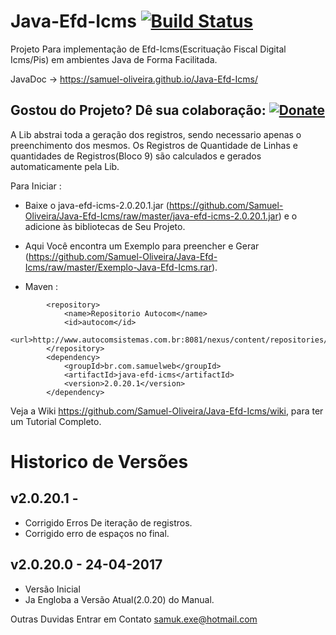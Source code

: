 # Java-Efd-Icms [![Build Status](https://travis-ci.org/Samuel-Oliveira/Java-Efd-Icms.svg?branch=master)](https://travis-ci.org/Samuel-Oliveira/Java-Efd-Icms)
Projeto Para implementação de Efd-Icms(Escrituação Fiscal Digital Icms/Pis) em ambientes Java de Forma Facilitada.

JavaDoc -> https://samuel-oliveira.github.io/Java-Efd-Icms/

## Gostou do Projeto? Dê sua colaboração: [![Donate](https://img.shields.io/badge/Donate-PayPal-green.svg)](https://www.paypal.com/cgi-bin/webscr?cmd=_s-xclick&hosted_button_id=TX9K693QQYA6W)

A Lib abstrai toda a geração dos registros, sendo necessario apenas o preenchimento dos mesmos.
Os Registros de Quantidade de Linhas e quantidades de Registros(Bloco 9) são calculados e gerados automaticamente pela Lib.


Para Iniciar : 
- Baixe o java-efd-icms-2.0.20.1.jar (https://github.com/Samuel-Oliveira/Java-Efd-Icms/raw/master/java-efd-icms-2.0.20.1.jar) e o adicione às bibliotecas de Seu Projeto.
- Aqui Você encontra um Exemplo para preencher e Gerar (https://github.com/Samuel-Oliveira/Java-Efd-Icms/raw/master/Exemplo-Java-Efd-Icms.rar).

- Maven :
```
	    <repository>
			<name>Repositorio Autocom</name>
			<id>autocom</id>
			<url>http://www.autocomsistemas.com.br:8081/nexus/content/repositories/autocom/</url>
		</repository>
		<dependency>
			<groupId>br.com.samuelweb</groupId>
			<artifactId>java-efd-icms</artifactId>
			<version>2.0.20.1</version>
		</dependency>
```

Veja a Wiki https://github.com/Samuel-Oliveira/Java-Efd-Icms/wiki, para ter um Tutorial Completo.

# Historico de Versões

## v2.0.20.1 - 
- Corrigido Erros De iteração de registros.
- Corrigido erro de espaços no final.

## v2.0.20.0 - 24-04-2017
- Versão Inicial
- Ja Engloba a Versão Atual(2.0.20) do Manual.

Outras Duvidas Entrar em Contato samuk.exe@hotmail.com
